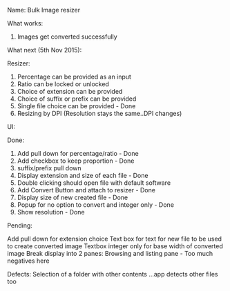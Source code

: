 Name: Bulk Image resizer


What works:

1) Images get converted successfully


What next (5th Nov 2015):

Resizer:

1) Percentage can be provided as an input
2) Ratio can be locked or unlocked
3) Choice of extension can be provided
4) Choice of suffix or prefix can be provided
5) Single file choice can be provided - Done
6) Resizing by DPI (Resolution stays the same..DPI changes)

UI:

Done:
1) Add pull down for percentage/ratio - Done
2) Add checkbox to keep proportion - Done
5) suffix/prefix pull down
6) Display extension and size of each file - Done
7) Double clicking should open file with default software
8) Add Convert Button and attach to resizer - Done
9) Display size of new created file - Done
10) Popup for no option to convert and integer only - Done
11) Show resolution - Done


Pending:

Add pull down for extension choice
Text box for text for new  file to be used to create converted image
Textbox integer only for base width of converted image
Break display into 2 panes: Browsing and listing pane - Too much negatives here

Defects:
Selection of a folder with other contents ...app detects other files too



